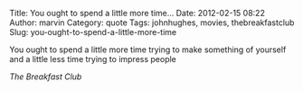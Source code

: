 Title: You ought to spend a little more time...
Date: 2012-02-15 08:22
Author: marvin
Category: quote
Tags: johnhughes, movies, thebreakfastclub
Slug: you-ought-to-spend-a-little-more-time

You ought to spend a little more time trying to make something of
yourself and a little less time trying to impress people

<cite>The Breakfast Club</cite>

